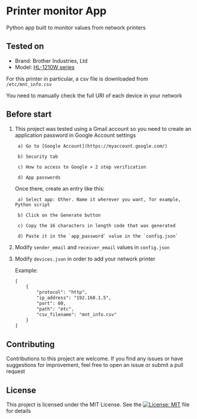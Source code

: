 # Printer monitor App

Python app built to monitor values from network printers

## Tested on

- Brand: Brother Industries, Ltd
- Model: [HL-1210W series](https://support.brother.com/g/b/downloadtop.aspx?c=es&lang=es&prod=hl1210w_eu_as)

For this printer in particular, a csv file is downloaded from `/etc/mnt_info.csv`

You need to manually check the full URI of each device in your network

## Before start

1) This project was tested using a Gmail account so you need to create an application password in Google Account settings

        a) Go to [Google Account](https://myaccount.google.com/)

        b) Security tab

        c) How to access to Google > 2 step verification
        
        d) App passwords

    Once there, create an entry like this:

        a) Select app: Other. Name it wherever you want, for example, Python script

        b) Click on the Generate button

        c) Copy the 16 characters in length code that was generated

        d) Paste it in the `app_password` value in the `config.json`

2) Modify `sender_email` and `receiver_email` values in `config.json`

3) Modify `devices.json` in order to add your network printer

    Example:
    ```md
    [
        {
            "protocol": "http",
            "ip_address": "192.168.1.5",
            "port": 80,
            "path": "etc",
            "csv_filename": "mnt_info.csv"
        }
    ]
    ```

## Contributing
Contributions to this project are welcome. If you find any issues or have suggestions for improvement, feel free to open an issue or submit a pull request

## License
This project is licensed under the MIT License. See the [![License: MIT](https://img.shields.io/badge/License-MIT-yellow.svg)](https://opensource.org/licenses/MIT)
 file for details